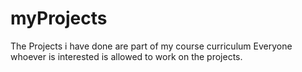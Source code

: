 # myProjects
The Projects i have done are part of my course curriculum
Everyone whoever is interested is allowed to work on the projects.
